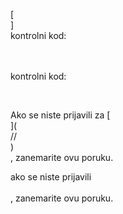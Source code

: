 [<br host>]<br action>kontrolni kod:<br code>

<br url><br action>kontrolni kod:

<br code>

Ako se niste prijavili za [<br host>](<br protocol>//<br host>)<br action>, zanemarite ovu poruku.

ako se niste prijavili<br url><br action>, zanemarite ovu poruku.
